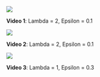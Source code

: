 [<img src="https://img.youtube.com/vi/JRTPWG0tW8c/hqdefault.jpg"
/>](https://www.youtube.com/embed/JRTPWG0tW8c)

**Video 1**:  Lambda = 2, Epsilon = 0.1 

[<img src="https://img.youtube.com/vi/esAERTQrpZo/hqdefault.jpg"
/>](https://www.youtube.com/embed/esAERTQrpZo)

**Video 2**:  Lambda = 2, Epsilon = 0.1 

[<img src="https://img.youtube.com/vi/-uTqWkxanqY/hqdefault.jpg"
/>](https://www.youtube.com/embed/-uTqWkxanqY)

**Video 3**: Lambda = 1, Epsilon = 0.3

